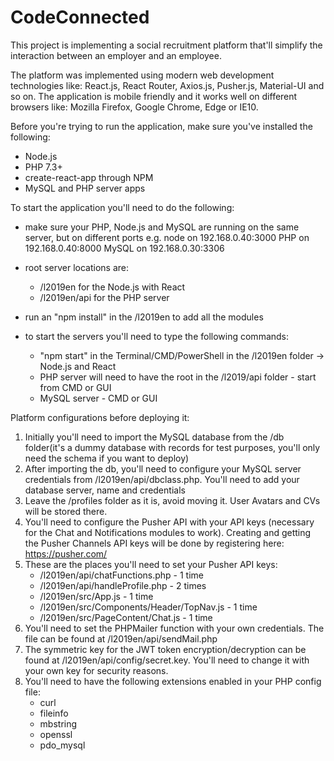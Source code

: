 # CodeConnected

This project is implementing a social recruitment platform that'll simplify the interaction between an employer and an employee.

The platform was implemented using modern web development technologies like: React.js, React Router, Axios.js, Pusher.js, Material-UI and so on.
The application is mobile friendly and it works well on different browsers like: Mozilla Firefox, Google Chrome, Edge or IE10.

Before you're trying to run the application, make sure you've installed the following:
- Node.js
- PHP 7.3+
- create-react-app through NPM
- MySQL and PHP server apps

To start the application you'll need to do the following:
- make sure your PHP, Node.js and MySQL are running on the same server, but on different ports
	e.g. node on 192.168.0.40:3000
	     PHP on 192.168.0.40:8000
	     MySQL on 192.168.0.30:3306

- root server locations are:
	- /l2019en for the Node.js with React
	- /l2019en/api for the PHP server
- run an "npm install" in the /l2019en to add all the modules

- to start the servers you'll need to type the following commands:
	- "npm start" in the Terminal/CMD/PowerShell in the /l2019en folder -> Node.js and React
	- PHP server will need to have the root in the /l2019/api folder - start from CMD or GUI
	- MySQL server - CMD or GUI

Platform configurations before deploying it:

1. Initially you'll need to import the MySQL database from the /db folder(it's a dummy database with records for test purposes, you'll only need the schema if you want to deploy)
2. After importing the db, you'll need to configure your MySQL server credentials from /l2019en/api/dbclass.php. You'll need to add your database server, name and credentials
3. Leave the /profiles folder as it is, avoid moving it. User Avatars and CVs will be stored there.
4. You'll need to configure the Pusher API with your API keys (necessary for the Chat and Notifications modules to work). Creating and getting the Pusher Channels API keys will be done by registering here: https://pusher.com/
5. These are the places you'll need to set your Pusher API keys:
	- /l2019en/api/chatFunctions.php - 1 time
	- /l2019en/api/handleProfile.php - 2 times
	- /l2019en/src/App.js - 1 time
	- /l2019en/src/Components/Header/TopNav.js - 1 time
	- /l2019en/src/PageContent/Chat.js - 1 time
6. You'll need to set the PHPMailer function with your own credentials. The file can be found at /l2019en/api/sendMail.php
7. The symmetric key for the JWT token encryption/decryption can be found at /l2019en/api/config/secret.key. You'll need to change it with your own key for security reasons.
8. You'll need to have the following extensions enabled in your PHP config file:
	- curl
	- fileinfo
	- mbstring
	- openssl
	- pdo_mysql
